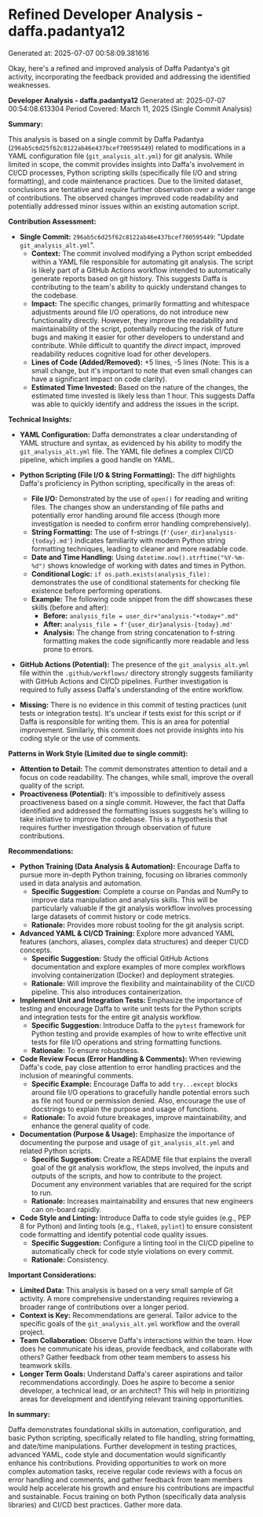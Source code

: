 # Refined Developer Analysis - daffa.padantya12
Generated at: 2025-07-07 00:58:09.381616

Okay, here's a refined and improved analysis of Daffa Padantya's git activity, incorporating the feedback provided and addressing the identified weaknesses.

**Developer Analysis - daffa.padantya12**
Generated at: 2025-07-07 00:54:08.613304
Period Covered: March 11, 2025 (Single Commit Analysis)

**Summary:**

This analysis is based on a single commit by Daffa Padantya (`296ab5c6d25f62c8122ab46e437bcef700595449`) related to modifications in a YAML configuration file (`git_analysis_alt.yml`) for git analysis. While limited in scope, the commit provides insights into Daffa's involvement in CI/CD processes, Python scripting skills (specifically file I/O and string formatting), and code maintenance practices. Due to the limited dataset, conclusions are tentative and require further observation over a wider range of contributions. The observed changes improved code readability and potentially addressed minor issues within an existing automation script.

**Contribution Assessment:**

*   **Single Commit:** `296ab5c6d25f62c8122ab46e437bcef700595449`: "Update `git_analysis_alt.yml`".
    *   **Context:** The commit involved modifying a Python script embedded within a YAML file responsible for automating git analysis. The script is likely part of a GitHub Actions workflow intended to automatically generate reports based on git history. This suggests Daffa is contributing to the team's ability to quickly understand changes to the codebase.
    *   **Impact:** The specific changes, primarily formatting and whitespace adjustments around file I/O operations, do not introduce new functionality directly. However, they improve the readability and maintainability of the script, potentially reducing the risk of future bugs and making it easier for other developers to understand and contribute. While difficult to quantify the *direct* impact, improved readability reduces cognitive load for other developers.
    *   **Lines of Code (Added/Removed):**  +5 lines, -5 lines (Note: This is a small change, but it's important to note that even small changes can have a significant impact on code clarity).
    *   **Estimated Time Invested:** Based on the nature of the changes, the estimated time invested is likely less than 1 hour. This suggests Daffa was able to quickly identify and address the issues in the script.

**Technical Insights:**

*   **YAML Configuration:** Daffa demonstrates a clear understanding of YAML structure and syntax, as evidenced by his ability to modify the `git_analysis_alt.yml` file. The YAML file defines a complex CI/CD pipeline, which implies a good handle on YAML.
*   **Python Scripting (File I/O & String Formatting):** The diff highlights Daffa's proficiency in Python scripting, specifically in the areas of:
    *   **File I/O:** Demonstrated by the use of `open()` for reading and writing files.  The changes show an understanding of file paths and potentially error handling around file access (though more investigation is needed to confirm error handling comprehensively).
    *   **String Formatting:**  The use of f-strings (`f'{user_dir}analysis-{today}.md'`) indicates familiarity with modern Python string formatting techniques, leading to cleaner and more readable code.
    *   **Date and Time Handling:** Using `datetime.now().strftime("%Y-%m-%d")` shows knowledge of working with dates and times in Python.
    *   **Conditional Logic:** `if os.path.exists(analysis_file):` demonstrates the use of conditional statements for checking file existence before performing operations.
    *   **Example:** The following code snippet from the diff showcases these skills (before and after):
        *   **Before:**  `analysis_file = user_dir+"analysis-"+today+".md"`
        *   **After:** `analysis_file = f'{user_dir}analysis-{today}.md'`
        *   **Analysis:** The change from string concatenation to f-string formatting makes the code significantly more readable and less prone to errors.

*   **GitHub Actions (Potential):**  The presence of the `git_analysis_alt.yml` file within the `.github/workflows/` directory strongly suggests familiarity with GitHub Actions and CI/CD pipelines. Further investigation is required to fully assess Daffa's understanding of the entire workflow.
*   **Missing:** There is no evidence in this commit of testing practices (unit tests or integration tests). It's unclear if tests exist for this script or if Daffa is responsible for writing them.  This is an area for potential improvement.  Similarly, this commit does not provide insights into his coding style or the use of comments.

**Patterns in Work Style (Limited due to single commit):**

*   **Attention to Detail:** The commit demonstrates attention to detail and a focus on code readability. The changes, while small, improve the overall quality of the script.
*   **Proactiveness (Potential):**  It's impossible to definitively assess proactiveness based on a single commit. However, the fact that Daffa identified and addressed the formatting issues suggests he's willing to take initiative to improve the codebase. This is a hypothesis that requires further investigation through observation of future contributions.

**Recommendations:**

*   **Python Training (Data Analysis & Automation):** Encourage Daffa to pursue more in-depth Python training, focusing on libraries commonly used in data analysis and automation.
    *   **Specific Suggestion:** Complete a course on Pandas and NumPy to improve data manipulation and analysis skills. This will be particularly valuable if the git analysis workflow involves processing large datasets of commit history or code metrics.
    *   **Rationale:** Provides more robust tooling for the git analysis script.
*   **Advanced YAML & CI/CD Training:** Explore more advanced YAML features (anchors, aliases, complex data structures) and deeper CI/CD concepts.
    *   **Specific Suggestion:** Study the official GitHub Actions documentation and explore examples of more complex workflows involving containerization (Docker) and deployment strategies.
    *   **Rationale:** Will improve the flexibility and maintainability of the CI/CD pipeline. This also introduces containerization.
*   **Implement Unit and Integration Tests:** Emphasize the importance of testing and encourage Daffa to write unit tests for the Python scripts and integration tests for the entire git analysis workflow.
    *   **Specific Suggestion:** Introduce Daffa to the `pytest` framework for Python testing and provide examples of how to write effective unit tests for file I/O operations and string formatting functions.
    *   **Rationale:** To ensure robustness.
*   **Code Review Focus (Error Handling & Comments):** When reviewing Daffa's code, pay close attention to error handling practices and the inclusion of meaningful comments.
    *   **Specific Example:** Encourage Daffa to add `try...except` blocks around file I/O operations to gracefully handle potential errors such as file not found or permission denied.  Also, encourage the use of docstrings to explain the purpose and usage of functions.
    *   **Rationale:** To avoid future breakages, improve maintainability, and enhance the general quality of code.
*   **Documentation (Purpose & Usage):** Emphasize the importance of documenting the purpose and usage of `git_analysis_alt.yml` and related Python scripts.
    *   **Specific Suggestion:** Create a README file that explains the overall goal of the git analysis workflow, the steps involved, the inputs and outputs of the scripts, and how to contribute to the project.  Document any environment variables that are required for the script to run.
    *   **Rationale:** Increases maintainability and ensures that new engineers can on-board rapidly.
*   **Code Style and Linting:** Introduce Daffa to code style guides (e.g., PEP 8 for Python) and linting tools (e.g., `flake8`, `pylint`) to ensure consistent code formatting and identify potential code quality issues.
    *   **Specific Suggestion:** Configure a linting tool in the CI/CD pipeline to automatically check for code style violations on every commit.
    *   **Rationale:** Consistency.

**Important Considerations:**

*   **Limited Data:** This analysis is based on a very small sample of Git activity. A more comprehensive understanding requires reviewing a broader range of contributions over a longer period.
*   **Context is Key:** Recommendations are general.  Tailor advice to the specific goals of the `git_analysis_alt.yml` workflow and the overall project.
*   **Team Collaboration:** Observe Daffa's interactions within the team. How does he communicate his ideas, provide feedback, and collaborate with others?  Gather feedback from other team members to assess his teamwork skills.
*   **Longer Term Goals:**  Understand Daffa's career aspirations and tailor recommendations accordingly. Does he aspire to become a senior developer, a technical lead, or an architect? This will help in prioritizing areas for development and identifying relevant training opportunities.

**In summary:**

Daffa demonstrates foundational skills in automation, configuration, and basic Python scripting, specifically related to file handling, string formatting, and date/time manipulations. Further development in testing practices, advanced YAML, code style and documentation would significantly enhance his contributions. Providing opportunities to work on more complex automation tasks, receive regular code reviews with a focus on error handling and comments, and gather feedback from team members would help accelerate his growth and ensure his contributions are impactful and sustainable. Focus training on both Python (specifically data analysis libraries) and CI/CD best practices. Gather more data.

